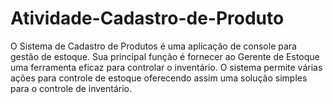 # Atividade-Cadastro-de-Produto
O Sistema de Cadastro de Produtos é uma aplicação de console para gestão de estoque. Sua principal função é fornecer ao Gerente de Estoque uma ferramenta eficaz para controlar o inventário. O sistema permite várias ações para controle de estoque oferecendo assim uma solução simples para o controle de inventário.
